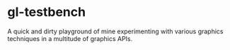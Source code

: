 # gl-testbench
A quick and dirty playground of mine experimenting with various graphics techniques in a multitude of graphics APIs.

